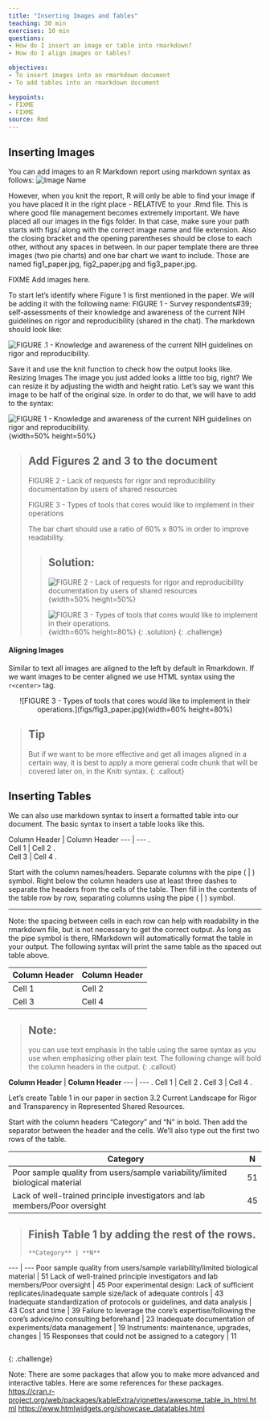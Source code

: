 ```yaml
---
title: "Inserting Images and Tables"
teaching: 30 min
exercises: 10 min
questions:
- How do I insert an image or table into rmarkdown?
- How do I align images or tables?

objectives:
- To insert images into an rmarkdown document 
- To add tables into an rmarkdown document

keypoints:
- FIXME
- FIXME
source: Rmd
---
```



## Inserting Images

You can add images to an R Markdown report using markdown syntax as follows:
![Image Name](path-to-image-here)

However, when you knit the report, R will only be able to find your image if you have placed it in the right place - RELATIVE to your .Rmd file. This is where good file management becomes extremely important. We have placed all our images in the figs  folder. In that case, make sure your path starts with figs/ along with the correct image name and file extension. Also the closing bracket and the opening parentheses should be close to each other, without any spaces in between.
In our paper template there are three images (two pie charts) and one bar chart we want to include. Those are named fig1_paper.jpg, fig2_paper.jpg and fig3_paper.jpg.

FIXME Add images here.

To start let’s identify where Figure 1 is first mentioned in the paper. We will be adding it with the following name: FIGURE 1 - Survey respondents#39; self-assessments of their knowledge and awareness of the current NIH guidelines on rigor and reproducibility (shared in the chat).
The markdown should look like:

![FIGURE .1 - Knowledge and awareness of the current NIH guidelines on rigor and reproducibility.](figs/fig1_paper.jpg)

Save it and use the knit function to check how the output looks like. 
Resizing Images 
The image you just added looks a little too big, right? We can resize it by adjusting the width and height ratio. Let’s say we want this image to be half of the original size. In order to do that, we will have to add to the syntax: 

![FIGURE 1 - Knowledge and awareness of the current NIH guidelines on rigor and reproducibility.](figs/fig1_paper.jpg){width=50% height=50%}


>## Add Figures 2 and 3 to the document
>
>FIGURE 2 - Lack of requests for rigor and reproducibility documentation by users of shared resources
>
>FIGURE 3 - Types of tools that cores would like to implement in their operations
>
>The bar chart should use a ratio of 60% x 80% in order to improve readability.
> >
> > ## Solution:
> >
> >
> > ![FIGURE 2 - Lack of requests for rigor and reproducibility documentation by users of shared 
> >resources](figs/fig2_paper.jpg){width=50% height=50%}
> >
> > ![FIGURE 3 - Types of tools that cores would like to implement in their 
> > operations.](figs/fig3_paper.jpg){width=60% height=80%}
> {: .solution}
{: .challenge}

#### Aligning Images 

Similar to text all images are aligned to the left by default in Rmarkdown. If we want images to be center aligned we use HTML syntax using the ```r<center>``` tag.

<center>
![FIGURE 3 - Types of tools that cores would like to implement in their operations.](figs/fig3_paper.jpg){width=60% height=80%}
</center>


>## Tip
> But if we want to be more effective and get all images aligned in a certain way, it is best to 
  apply a more general code chunk that will be covered later on, in the Knitr syntax.
{: .callout}

## Inserting Tables

We can also use markdown syntax to insert a formatted table into our document. The basic syntax to insert a table looks like this.

Column Header | Column Header
---           | ---         .     
Cell 1        |  Cell 2     .    
Cell 3        |  Cell 4     .    


Start with the column names/headers. Separate columns with the pipe ( | ) symbol. Right below the column headers use at least three dashes to separate the headers from the cells of the table. Then fill in the contents of the table row by row, separating columns using the pipe ( | ) symbol. 
***

Note: the spacing between cells in each row can help with readability in the rmarkdown file, but is not necessary to get the correct output. As long as the pipe symbol is there, RMarkdown will automatically format the table in your output. The following syntax will print the same table as the spaced out table above.


Column Header | Column Header
---  | ---
Cell 1 | Cell 2
Cell 3 | Cell 4

>## Note:
> you can use text emphasis in the table using the same syntax as you use when emphasizing other 
  plain text. The following change will bold the column headers in the output. 
{: .callout}




**Column Header** | **Column Header**
---               | ---             .
Cell 1            |  Cell 2         .
Cell 3            |  Cell 4         .

Let’s create Table 1 in our paper in section 3.2 Current Landscape for Rigor and Transparency in Represented Shared Resources. 

Start with the column headers “Category” and “N” in bold. Then add the separator between the header and the cells. We’ll also type out the first two rows of the table.


**Category** | **N**
--- | ---
Poor sample quality from users/sample variability/limited biological material | 51
Lack of well-trained principle investigators and lab members/Poor oversight | 45


> ## Finish Table 1 by adding the rest of the rows.
>
> ~~~
>**Category** | **N**
--- | ---
Poor sample quality from users/sample variability/limited biological material | 51
Lack of well-trained principle investigators and lab members/Poor oversight | 45
Poor experimental design: Lack of sufficient replicates/inadequate sample size/lack of adequate controls | 43 
Inadequate standardization of protocols or guidelines, and data analysis | 43 
Cost and time | 39 
Failure to leverage the core’s expertise/following the core’s advice/no consulting beforehand | 23 
Inadequate documentation of experiments/data management | 19 
Instruments: maintenance, upgrades, changes | 15 
Responses that could not be assigned to a category | 11
> ~~~
{: .challenge}


Note: There are some packages that allow you to make more advanced and interactive tables. Here are some references for these packages.
https://cran.r-project.org/web/packages/kableExtra/vignettes/awesome_table_in_html.html
https://www.htmlwidgets.org/showcase_datatables.html
